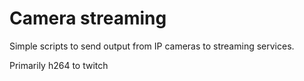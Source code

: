 # Camera streaming

Simple scripts to send output from IP cameras to streaming services.

Primarily h264 to twitch
